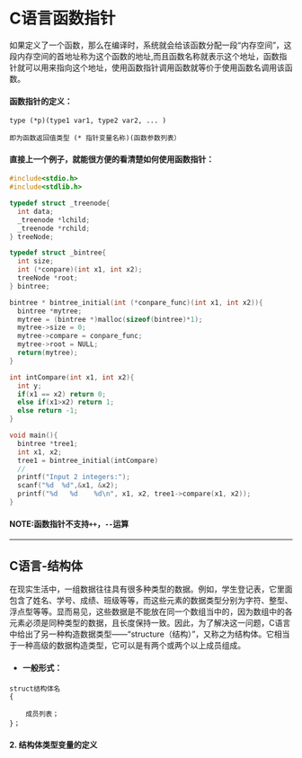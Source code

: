 # C语言函数指针

如果定义了一个函数，那么在编译时，系统就会给该函数分配一段“内存空间”，这段内存空间的首地址称为这个函数的地址,而且函数名称就表示这个地址，函数指针就可以用来指向这个地址，使用函数指针调用函数就等价于使用函数名调用该函数。

#### 函数指针的定义：

```
type (*p)(type1 var1, type2 var2, ... )

即为函数返回值类型 (* 指针变量名称)(函数参数列表）
```

#### 直接上一个例子，就能很方便的看清楚如何使用函数指针：

```c
#include<stdio.h>
#include<stdlib.h>

typedef struct _treenode{
  int data;
  _treenode *lchild;
  _treenode *rchild;
} treeNode;

typedef struct _bintree{
  int size;
  int (*conpare)(int x1, int x2);
  treeNode *root;
} bintree;

bintree * bintree_initial(int (*conpare_func)(int x1, int x2)){
  bintree *mytree;
  mytree = (bintree *)malloc(sizeof(bintree)*1);
  mytree->size = 0;
  mytree->compare = conpare_func;
  mytree->root = NULL;
  return(mytree);
}

int intCompare(int x1, int x2){
  int y;
  if(x1 == x2) return 0;
  else if(x1>x2) return 1;
  else return -1;
}

void main(){
  bintree *tree1;
  int x1, x2;
  tree1 = bintree_initial(intCompare)
  //
  printf("Input 2 integers:");
  scanf("%d  %d",&x1, &x2);
  printf("%d   %d    %d\n", x1, x2, tree1->compare(x1, x2));
}
```

#### NOTE:函数指针不支持`++`，`--`运算

---

## C语言-结构体

在现实生活中，一组数据往往具有很多种类型的数据。例如，学生登记表，它里面包含了姓名、学号、成绩、班级等等，而这些元素的数据类型分别为字符、整型、浮点型等等。显而易见，这些数据是不能放在同一个数组当中的，因为数组中的各元素必须是同种类型的数据，且长度保持一致。因此，为了解决这一问题，C语言中给出了另一种构造数据类型——“structure（结构）”，又称之为结构体。它相当于一种高级的数据构造类型，它可以是有两个或两个以上成员组成。

* #### 一般形式：

```
struct结构体名
{

    成员列表；
}；
```

#### 2. 结构体类型变量的定义



